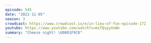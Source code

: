 ```yaml
---
episode: 545
date: "2021-11-05"
season: 3
crowdcast: https://www.crowdcast.io/e/in-lieu-of-fun-episode-172
youtube: https://www.youtube.com/watch?v=mifQipyXvWo
summary: "Cheese night! \U0001F9C0"
---
```


